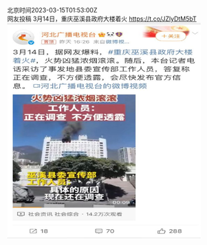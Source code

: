 北京时间2023-03-15T01:53:00Z<br>网友投稿
3月14日，重庆巫溪县政府大楼着火 https://t.co/JZlyDtM5bT<br><img src='/temp/image/2023/w-Month-3/1635700571242889226_0.jpg' width='450' height='500'><br><br>